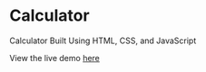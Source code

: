 # Calculator
Calculator Built Using HTML, CSS, and JavaScript

View the live demo [here](https://joelmwood.github.io/Calculator/)
